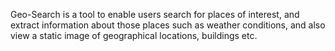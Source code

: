 Geo-Search is a tool to enable users search for places of interest, and extract information about those places such as weather conditions, and also view a static image of geographical locations, buildings etc.
